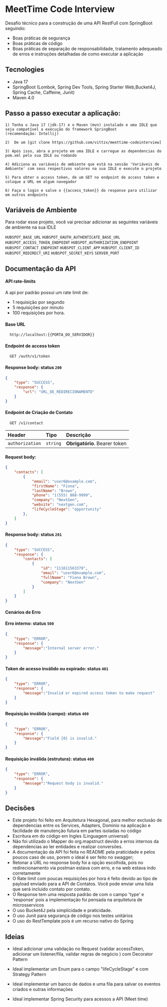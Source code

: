 
# MeetTime Code Interview

Desafio técnico para a construção de uma API RestFull com SpringBoot seguindo:
 - Boas práticas de segurança
 - Boas práticas de código
 - Boas práticas de separação de responsabilidade, tratamento adequeado de erros e instruções detalhadas de como executar a aplicação

## Tecnologies 
 - Java 17
 - SpringBoot (Lombok, Spring Dev Tools, Spring Starter Web,Bucket4J, Spring Cache, Caffeine, Junit)
 - Maven 4.0

## Passo a passo executar a aplicação:
    1) Tenha o Java 17 (jdk-17) e o Maven (mvn) instalado e uma IDLE que seja compatível a execução do framework SpringBoot 
    (recomendação: Intellij)
    
    2)  De um [git clone https://github.com/vittzx/meettime-codeinterview]

    3) Após isso, abra a projeto em uma IDLE e carregue as dependencias do pom.xml pelo sua IDLE ou rodando

    4) Adiciona as variáveis de ambiente que está na sessão 'Variáveis de Ambiente' com seus respectivos valores na sua IDLE e execute o projeto

    5) Para obter o access token, de um GET no endpoint de access token e coloque a URL em algum navegador

    6) Faça o login e salve o {{access_token}} do response para utilizar em outros endpoints 



## Variáveis de Ambiente

Para rodar esse projeto, você vai precisar adicionar as seguintes variáveis de ambiente na sua IDLE


`HUBSPOT_BASE_URL`
`HUBSPOT_OAUTH_AUTHENTICATE_BASE_URL`
`HUBSPOT_ACCESS_TOKEN_ENDPOINT`
`HUBSPOT_AUTHORIZATION_ENDPOINT`
`HUBSPOT_CONTACT_ENDPOINT`
`HUBSPOT_CLIENT_APP`
`HUBSPOT_CLIENT_ID`
`HUBSPOT_REDIRECT_URI`
`HUBSPOT_SECRET_KEYS`
`SERVER_PORT`

## Documentação da API

#### API rate-limits
A api por padrão possui um rate limit de:
-  1 requisição por segundo
-  5 requisições por minuto   
- 100 requisições por hora.


#### Base URL

```http
  http://localhost:{{PORTA_DO_SERVIDOR}}
```

#### Endpoint de access token

```http
  GET /auth/v1/token
```

#### Response body: status `200`
```json
{
    "type": "SUCCESS",
    "response": {
        "url": "URL_DE_REDIRECIONAMENTO"
    }
}
```
#### Endpoint de Criação de Contato

```http
  GET /v1/contact
```

| Header   | Tipo       | Descrição                                   |
| :---------- | :--------- | :------------------------------------------ |
| `authorization`      | `string` | **Obrigatório**. Bearer token |


#### Request body:
```json
{
    "contacts": [
        {
            "email": "user6@example.com",
            "firstName": "Fiona",
            "lastName": "Brown",
            "phone": "1(555) 888-9999",
            "company": "NextGen",
            "website": "nextgen.com",
            "lifeCycleStage": "opportunity"
        }, 
    ]
}
```

#### Response body: status `201`
```json
{
    "type": "SUCCESS",
    "response": {
        "contacts": [
            {
                "id": "111611563379",
                "email": "user6@example.com",
                "fullName": "Fiona Brown",
                "company": "NextGen"
            }
        ]
    }
}
```

#### Cenários de Erro


#### Erro interno: status `500`
```json
{
    "type": "ERROR",
    "response": {
        "message":"Internal server error."
    }
}
```

#### Token de acesso inválido ou expirado: status `401`
```json
{
    "type": "ERROR",
    "response": {
        "message":"Invalid or expired access token to make request"
    }
}
```

#### Requisição inválida (campo): status `400`
```json
{
    "type": "ERROR",
    "response": {
        "message":"Field {0} is invalid."
    }
}
```

#### Requisição inválida (estrutura): status `400`
```json
{
    "type": "ERROR",
    "response": {
        "message":"Request body is invalid."
    }
}
```


## Decisões

- Este projeto foi feito em Arquitetura Hexagonal, para melhor exclusão de dependencias entre os Services, Adapters, Domínio na aplicação e facilidade de manutenção futura em partes isoladas no código
- Escritura em do código em Ingles (Linguagem universal)
- Não foi utilizado o Mapper do org.mapstruct devido a erros internos da dependencias ao ler entidades e realizar conversões.
- A documentação da API foi feita no README pela praticidade e pelos poucos caso de uso, porem o ideal é ser feito no swagger;
- Retonar a URL no response body foi a opção escolhida, pois no redirecionamento via postman estava com erro, e na web estava indo corretamente
- O Rate limit com poucas requisições por hora é feito devido ao tipo de payload enviado para a API de Contatos. Você pode enviar uma lista que será incluido contato por contato.
- O Response tem uma resposta padrão de com o campo 'type' e 'response' pois a implementação foi pensada na arquitetura de microsservicos
- O uso Bucket4J pela simplicidade e praticidade.
- O uso Junit para segurança de código nos testes unitários
- O uso do RestTemplate pois é um recurso nativo do Spring

## Ideias

- Ideal adicionar uma validação no Request (validar accessToken, adicionar um listener/fila, validar regras de negócio ) com Decorator Pattern

- Ideal implementar um Enum para o campo "lifeCycleStage" e com Strategy Pattern

- Ideal implementar um banco de dados e uma fila para salvar os eventos criados e outras informações 

- Ideal implementar Spring Security para acessos a API (Meet time)



